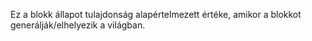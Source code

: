 Ez a blokk állapot tulajdonság alapértelmezett értéke, amikor a blokkot generálják/elhelyezik a világban.